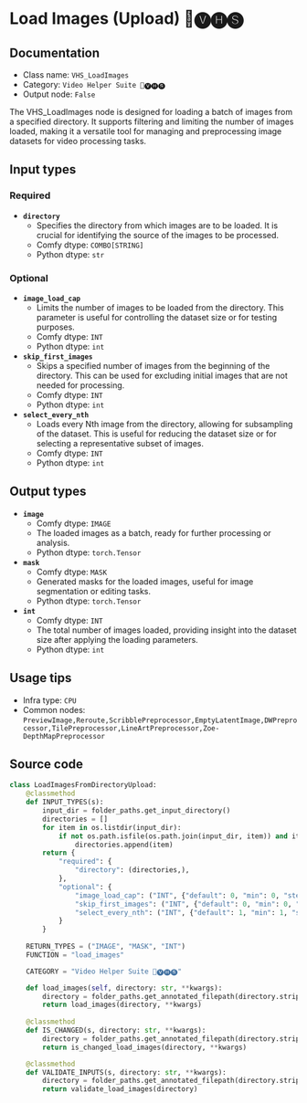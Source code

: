 # Load Images (Upload) 🎥🅥🅗🅢
## Documentation
- Class name: `VHS_LoadImages`
- Category: `Video Helper Suite 🎥🅥🅗🅢`
- Output node: `False`

The VHS_LoadImages node is designed for loading a batch of images from a specified directory. It supports filtering and limiting the number of images loaded, making it a versatile tool for managing and preprocessing image datasets for video processing tasks.
## Input types
### Required
- **`directory`**
    - Specifies the directory from which images are to be loaded. It is crucial for identifying the source of the images to be processed.
    - Comfy dtype: `COMBO[STRING]`
    - Python dtype: `str`
### Optional
- **`image_load_cap`**
    - Limits the number of images to be loaded from the directory. This parameter is useful for controlling the dataset size or for testing purposes.
    - Comfy dtype: `INT`
    - Python dtype: `int`
- **`skip_first_images`**
    - Skips a specified number of images from the beginning of the directory. This can be used for excluding initial images that are not needed for processing.
    - Comfy dtype: `INT`
    - Python dtype: `int`
- **`select_every_nth`**
    - Loads every Nth image from the directory, allowing for subsampling of the dataset. This is useful for reducing the dataset size or for selecting a representative subset of images.
    - Comfy dtype: `INT`
    - Python dtype: `int`
## Output types
- **`image`**
    - Comfy dtype: `IMAGE`
    - The loaded images as a batch, ready for further processing or analysis.
    - Python dtype: `torch.Tensor`
- **`mask`**
    - Comfy dtype: `MASK`
    - Generated masks for the loaded images, useful for image segmentation or editing tasks.
    - Python dtype: `torch.Tensor`
- **`int`**
    - Comfy dtype: `INT`
    - The total number of images loaded, providing insight into the dataset size after applying the loading parameters.
    - Python dtype: `int`
## Usage tips
- Infra type: `CPU`
- Common nodes: `PreviewImage,Reroute,ScribblePreprocessor,EmptyLatentImage,DWPreprocessor,TilePreprocessor,LineArtPreprocessor,Zoe-DepthMapPreprocessor`


## Source code
```python
class LoadImagesFromDirectoryUpload:
    @classmethod
    def INPUT_TYPES(s):
        input_dir = folder_paths.get_input_directory()
        directories = []
        for item in os.listdir(input_dir):
            if not os.path.isfile(os.path.join(input_dir, item)) and item != "clipspace":
                directories.append(item)
        return {
            "required": {
                "directory": (directories,),
            },
            "optional": {
                "image_load_cap": ("INT", {"default": 0, "min": 0, "step": 1}),
                "skip_first_images": ("INT", {"default": 0, "min": 0, "step": 1}),
                "select_every_nth": ("INT", {"default": 1, "min": 1, "step": 1}),
            }
        }
    
    RETURN_TYPES = ("IMAGE", "MASK", "INT")
    FUNCTION = "load_images"

    CATEGORY = "Video Helper Suite 🎥🅥🅗🅢"

    def load_images(self, directory: str, **kwargs):
        directory = folder_paths.get_annotated_filepath(directory.strip())
        return load_images(directory, **kwargs)
    
    @classmethod
    def IS_CHANGED(s, directory: str, **kwargs):
        directory = folder_paths.get_annotated_filepath(directory.strip())
        return is_changed_load_images(directory, **kwargs)

    @classmethod
    def VALIDATE_INPUTS(s, directory: str, **kwargs):
        directory = folder_paths.get_annotated_filepath(directory.strip())
        return validate_load_images(directory)

```
